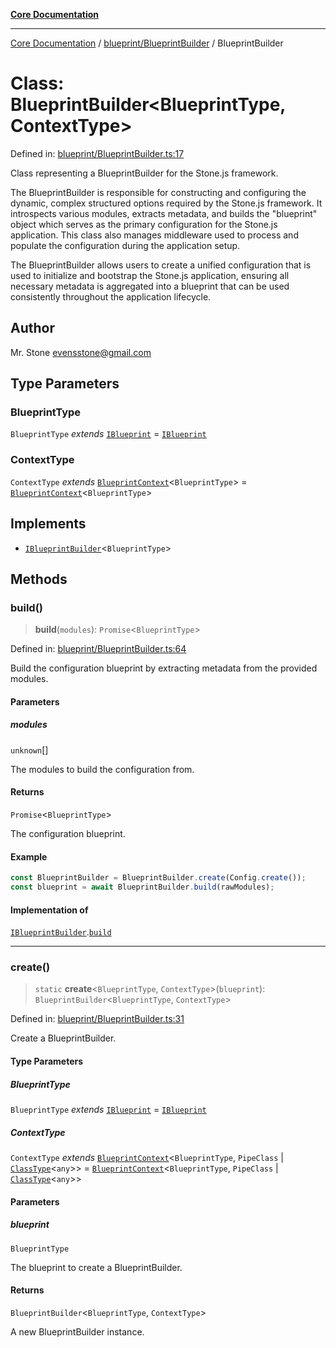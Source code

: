 [**Core Documentation**](../../../README.md)

***

[Core Documentation](../../../README.md) / [blueprint/BlueprintBuilder](../README.md) / BlueprintBuilder

# Class: BlueprintBuilder\<BlueprintType, ContextType\>

Defined in: [blueprint/BlueprintBuilder.ts:17](https://github.com/stonemjs/core/blob/65c9e07f9d264b07f6e4091fcc29046b5ca8ea45/src/blueprint/BlueprintBuilder.ts#L17)

Class representing a BlueprintBuilder for the Stone.js framework.

The BlueprintBuilder is responsible for constructing and configuring the dynamic, complex structured options required by the Stone.js framework.
It introspects various modules, extracts metadata, and builds the "blueprint" object which serves as the primary configuration for the Stone.js application.
This class also manages middleware used to process and populate the configuration during the application setup.

The BlueprintBuilder allows users to create a unified configuration that is used to initialize and bootstrap the Stone.js application,
ensuring all necessary metadata is aggregated into a blueprint that can be used consistently throughout the application lifecycle.

## Author

Mr. Stone <evensstone@gmail.com>

## Type Parameters

### BlueprintType

`BlueprintType` *extends* [`IBlueprint`](../../../declarations/type-aliases/IBlueprint.md) = [`IBlueprint`](../../../declarations/type-aliases/IBlueprint.md)

### ContextType

`ContextType` *extends* [`BlueprintContext`](../../../declarations/interfaces/BlueprintContext.md)\<`BlueprintType`\> = [`BlueprintContext`](../../../declarations/interfaces/BlueprintContext.md)\<`BlueprintType`\>

## Implements

- [`IBlueprintBuilder`](../../../declarations/interfaces/IBlueprintBuilder.md)\<`BlueprintType`\>

## Methods

### build()

> **build**(`modules`): `Promise`\<`BlueprintType`\>

Defined in: [blueprint/BlueprintBuilder.ts:64](https://github.com/stonemjs/core/blob/65c9e07f9d264b07f6e4091fcc29046b5ca8ea45/src/blueprint/BlueprintBuilder.ts#L64)

Build the configuration blueprint by extracting metadata from the provided modules.

#### Parameters

##### modules

`unknown`[]

The modules to build the configuration from.

#### Returns

`Promise`\<`BlueprintType`\>

The configuration blueprint.

#### Example

```typescript
const BlueprintBuilder = BlueprintBuilder.create(Config.create());
const blueprint = await BlueprintBuilder.build(rawModules);
```

#### Implementation of

[`IBlueprintBuilder`](../../../declarations/interfaces/IBlueprintBuilder.md).[`build`](../../../declarations/interfaces/IBlueprintBuilder.md#build)

***

### create()

> `static` **create**\<`BlueprintType`, `ContextType`\>(`blueprint`): `BlueprintBuilder`\<`BlueprintType`, `ContextType`\>

Defined in: [blueprint/BlueprintBuilder.ts:31](https://github.com/stonemjs/core/blob/65c9e07f9d264b07f6e4091fcc29046b5ca8ea45/src/blueprint/BlueprintBuilder.ts#L31)

Create a BlueprintBuilder.

#### Type Parameters

##### BlueprintType

`BlueprintType` *extends* [`IBlueprint`](../../../declarations/type-aliases/IBlueprint.md) = [`IBlueprint`](../../../declarations/type-aliases/IBlueprint.md)

##### ContextType

`ContextType` *extends* [`BlueprintContext`](../../../declarations/interfaces/BlueprintContext.md)\<`BlueprintType`, `PipeClass` \| [`ClassType`](../../../declarations/type-aliases/ClassType.md)\<`any`\>\> = [`BlueprintContext`](../../../declarations/interfaces/BlueprintContext.md)\<`BlueprintType`, `PipeClass` \| [`ClassType`](../../../declarations/type-aliases/ClassType.md)\<`any`\>\>

#### Parameters

##### blueprint

`BlueprintType`

The blueprint to create a BlueprintBuilder.

#### Returns

`BlueprintBuilder`\<`BlueprintType`, `ContextType`\>

A new BlueprintBuilder instance.
